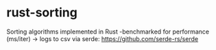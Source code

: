 # rust-sorting

Sorting algorithms implemented in Rust
-benchmarked for performance (ms/iter) -> logs to csv via serde: https://github.com/serde-rs/serde
